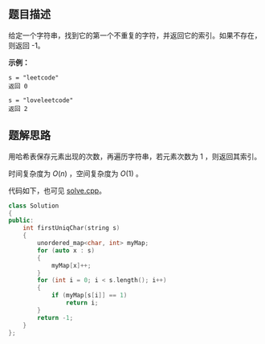## 题目描述

给定一个字符串，找到它的第一个不重复的字符，并返回它的索引。如果不存在，则返回 -1。

**示例：**

```
s = "leetcode"
返回 0

s = "loveleetcode"
返回 2
```

## 题解思路

用哈希表保存元素出现的次数，再遍历字符串，若元素次数为 1 ，则返回其索引。

时间复杂度为 $O(n)$ ，空间复杂度为 $O(1)$ 。

代码如下，也可见 [solve.cpp](./solve.cpp)。

```c++
class Solution
{
public:
    int firstUniqChar(string s)
    {
        unordered_map<char, int> myMap;
        for (auto x : s)
        {
            myMap[x]++;
        }
        for (int i = 0; i < s.length(); i++)
        {
            if (myMap[s[i]] == 1)
                return i;
        }
        return -1;
    }
};

```
